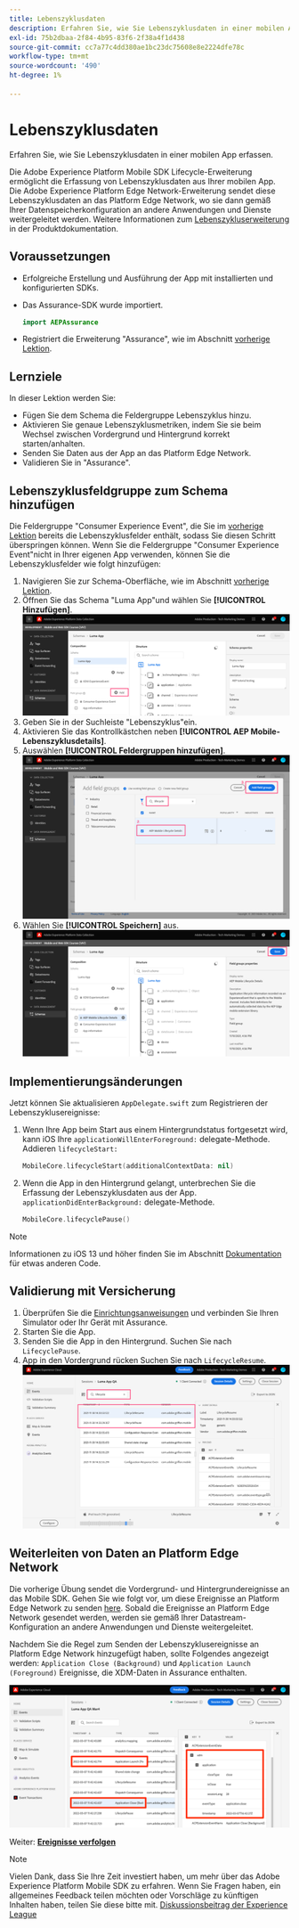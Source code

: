 ```yaml
---
title: Lebenszyklusdaten
description: Erfahren Sie, wie Sie Lebenszyklusdaten in einer mobilen App erfassen.
exl-id: 75b2dbaa-2f84-4b95-83f6-2f38a4f1d438
source-git-commit: cc7a77c4dd380ae1bc23dc75608e8e2224dfe78c
workflow-type: tm+mt
source-wordcount: '490'
ht-degree: 1%

---
```


# Lebenszyklusdaten

Erfahren Sie, wie Sie Lebenszyklusdaten in einer mobilen App erfassen.

Die Adobe Experience Platform Mobile SDK Lifecycle-Erweiterung ermöglicht die Erfassung von Lebenszyklusdaten aus Ihrer mobilen App. Die Adobe Experience Platform Edge Network-Erweiterung sendet diese Lebenszyklusdaten an das Platform Edge Network, wo sie dann gemäß Ihrer Datenspeicherkonfiguration an andere Anwendungen und Dienste weitergeleitet werden. Weitere Informationen zum [Lebenszykluserweiterung](https://aep-sdks.gitbook.io/docs/foundation-extensions/lifecycle-for-edge-network) in der Produktdokumentation.


## Voraussetzungen

* Erfolgreiche Erstellung und Ausführung der App mit installierten und konfigurierten SDKs.
* Das Assurance-SDK wurde importiert.

   ```swift
   import AEPAssurance
   ```

* Registriert die Erweiterung &quot;Assurance&quot;, wie im Abschnitt [vorherige Lektion](install-sdks.md).

## Lernziele

In dieser Lektion werden Sie:

* Fügen Sie dem Schema die Feldergruppe Lebenszyklus hinzu.
* Aktivieren Sie genaue Lebenszyklusmetriken, indem Sie sie beim Wechsel zwischen Vordergrund und Hintergrund korrekt starten/anhalten.
* Senden Sie Daten aus der App an das Platform Edge Network.
* Validieren Sie in &quot;Assurance&quot;.

## Lebenszyklusfeldgruppe zum Schema hinzufügen

Die Feldergruppe &quot;Consumer Experience Event&quot;, die Sie im [vorherige Lektion](create-schema.md) bereits die Lebenszyklusfelder enthält, sodass Sie diesen Schritt überspringen können. Wenn Sie die Feldergruppe &quot;Consumer Experience Event&quot;nicht in Ihrer eigenen App verwenden, können Sie die Lebenszyklusfelder wie folgt hinzufügen:

1. Navigieren Sie zur Schema-Oberfläche, wie im Abschnitt [vorherige Lektion](create-schema.md).
1. Öffnen Sie das Schema &quot;Luma App&quot;und wählen Sie **[!UICONTROL Hinzufügen]**.
   ![Auswählen](assets/mobile-lifecycle-add.png)
1. Geben Sie in der Suchleiste &quot;Lebenszyklus&quot;ein.
1. Aktivieren Sie das Kontrollkästchen neben **[!UICONTROL AEP Mobile-Lebenszyklusdetails]**.
1. Auswählen **[!UICONTROL Feldergruppen hinzufügen]**.
   ![Feldergruppe hinzufügen](assets/mobile-lifecycle-lifecycle-field-group.png)
1. Wählen Sie **[!UICONTROL Speichern]** aus.
   ![Speichern](assets/mobile-lifecycle-lifecycle-save.png)


## Implementierungsänderungen

Jetzt können Sie aktualisieren `AppDelegate.swift` zum Registrieren der Lebenszyklusereignisse:

1. Wenn Ihre App beim Start aus einem Hintergrundstatus fortgesetzt wird, kann iOS Ihre `applicationWillEnterForeground:` delegate-Methode. Addieren `lifecycleStart:`

   ```swift
   MobileCore.lifecycleStart(additionalContextData: nil)
   ```

1. Wenn die App in den Hintergrund gelangt, unterbrechen Sie die Erfassung der Lebenszyklusdaten aus der App. `applicationDidEnterBackground:` delegate-Methode.

   ```swift
   MobileCore.lifecyclePause()
   ```

>[!NOTE]
>
>Informationen zu iOS 13 und höher finden Sie im Abschnitt [Dokumentation](https://aep-sdks.gitbook.io/docs/foundation-extensions/mobile-core/lifecycle#register-lifecycle-with-mobile-core-and-add-appropriate-start-pause-calls) für etwas anderen Code.

## Validierung mit Versicherung

1. Überprüfen Sie die [Einrichtungsanweisungen](assurance.md) und verbinden Sie Ihren Simulator oder Ihr Gerät mit Assurance.
1. Starten Sie die App.
1. Senden Sie die App in den Hintergrund. Suchen Sie nach `LifecyclePause`.
1. App in den Vordergrund rücken Suchen Sie nach `LifecycleResume`.
   ![Lebenszyklus überprüfen](assets/mobile-lifecycle-lifecycle-assurance.png)


## Weiterleiten von Daten an Platform Edge Network

Die vorherige Übung sendet die Vordergrund- und Hintergrundereignisse an das Mobile SDK. Gehen Sie wie folgt vor, um diese Ereignisse an Platform Edge Network zu senden [here](https://aep-sdks.gitbook.io/docs/foundation-extensions/lifecycle-for-edge-network#configure-a-rule-to-forward-lifecycle-metrics-to-platform). Sobald die Ereignisse an Platform Edge Network gesendet werden, werden sie gemäß Ihrer Datastream-Konfiguration an andere Anwendungen und Dienste weitergeleitet.

Nachdem Sie die Regel zum Senden der Lebenszyklusereignisse an Platform Edge Network hinzugefügt haben, sollte Folgendes angezeigt werden: `Application Close (Background)` und `Application Launch (Foreground)` Ereignisse, die XDM-Daten in Assurance enthalten.

![Lebenszyklus validieren, der an Platform Edge gesendet wird](assets/mobile-lifecycle-edge-assurance.png)



Weiter: **[Ereignisse verfolgen](events.md)**

>[!NOTE]
>
>Vielen Dank, dass Sie Ihre Zeit investiert haben, um mehr über das Adobe Experience Platform Mobile SDK zu erfahren. Wenn Sie Fragen haben, ein allgemeines Feedback teilen möchten oder Vorschläge zu künftigen Inhalten haben, teilen Sie diese bitte mit. [Diskussionsbeitrag der Experience League](https://experienceleaguecommunities.adobe.com/t5/adobe-experience-platform-launch/tutorial-discussion-implement-adobe-experience-cloud-in-mobile/td-p/443796)